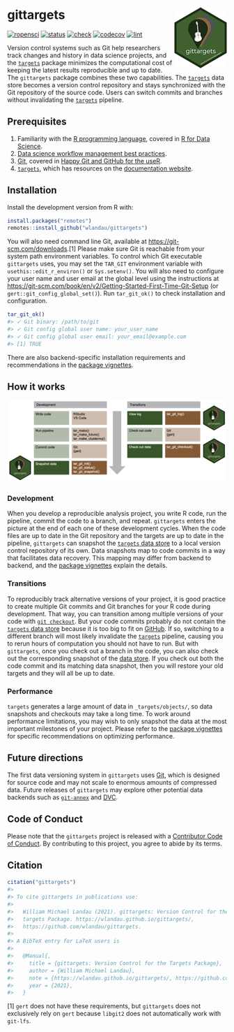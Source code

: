 
# gittargets <img src='man/figures/logo-readme.png' align="right" height="139"/>

[![ropensci](https://badges.ropensci.org/486_status.svg)](https://github.com/ropensci/software-review/issues/486)<!--
[![CRAN](https://www.r-pkg.org/badges/version/gittargets)](https://CRAN.R-project.org/package=gittargets)
-->
[![status](https://www.repostatus.org/badges/latest/active.svg)](https://www.repostatus.org/#active)
[![check](https://github.com/wlandau/gittargets/workflows/check/badge.svg)](https://github.com/wlandau/gittargets/actions?query=workflow%3Acheck)
[![codecov](https://codecov.io/gh/wlandau/gittargets/branch/main/graph/badge.svg?token=3T5DlLwUVl)](https://app.codecov.io/gh/wlandau/gittargets)
[![lint](https://github.com/wlandau/gittargets/workflows/lint/badge.svg)](https://github.com/wlandau/gittargets/actions?query=workflow%3Alint)

Version control systems such as Git help researchers track changes and
history in data science projects, and the
[`targets`](https://docs.ropensci.org/targets/) package minimizes the
computational cost of keeping the latest results reproducible and up to
date. The `gittargets` package combines these two capabilities. The
[`targets`](https://docs.ropensci.org/targets/) data store becomes a
version control repository and stays synchronized with the Git
repository of the source code. Users can switch commits and branches
without invalidating the [`targets`](https://docs.ropensci.org/targets/)
pipeline.

## Prerequisites

1.  Familiarity with the [R programming
    language](https://www.r-project.org/), covered in [R for Data
    Science](https://r4ds.had.co.nz/).
2.  [Data science workflow management best
    practices](https://rstats.wtf/index.html).
3.  [Git](https://git-scm.com), covered in [Happy Git and GitHub for the
    useR](https://happygitwithr.com).
4.  [`targets`](https://docs.ropensci.org/targets/), which has resources
    on the [documentation
    website](https://docs.ropensci.org/targets/#how-to-get-started).

## Installation

Install the development version from R with:

``` r
install.packages("remotes")
remotes::install_github("wlandau/gittargets")
```

You will also need command line Git, available at
<https://git-scm.com/downloads>.[1] Please make sure Git is reachable
from your system path environment variables. To control which Git
executable `gittargets` uses, you may set the `TAR_GIT` environment
variable with `usethis::edit_r_environ()` or `Sys.setenv()`. You will
also need to configure your user name and user email at the global level
using the instructions at
<https://git-scm.com/book/en/v2/Getting-Started-First-Time-Git-Setup>
(or `gert::git_config_global_set()`). Run `tar_git_ok()` to check
installation and configuration.

``` r
tar_git_ok()
#> ✓ Git binary: /path/to/git
#> ✓ Git config global user name: your_user_name
#> ✓ Git config global user email: your_email@example.com
#> [1] TRUE
```

There are also backend-specific installation requirements and
recommendations in the [package
vignettes](https://wlandau.github.io/gittargets/articles/index.html).

## How it works

![](./man/figures/workflow.png)

### Development

When you develop a reproducible analysis project, you write R code, run
the pipeline, commit the code to a branch, and repeat. `gittargets`
enters the picture at the end of each one of these development cycles.
When the code files are up to date in the Git repository and the targets
are up to date in the pipeline, `gittargets` can snapshot the [`targets`
data
store](https://books.ropensci.org/targets/files.html#internal-data-files)
to a local version control repository of its own. Data snapshots map to
code commits in a way that facilitates data recovery. This mapping may
differ from backend to backend, and the [package
vignettes](https://wlandau.github.io/gittargets/articles/index.html)
explain the details.

### Transitions

To reproducibly track alternative versions of your project, it is good
practice to create multiple Git commits and Git branches for your R code
during development. That way, you can transition among multiple versions
of your code with
[`git checkout`](https://git-scm.com/docs/git-checkout). But your code
commits probably do not contain the [`targets` data
store](https://books.ropensci.org/targets/files.html#internal-data-files)
because it is too big to fit on [GitHub](https://github.com). If so,
switching to a different branch will most likely invalidate the
[`targets`](https://docs.ropensci.org/targets/) pipeline, causing you to
rerun hours of computation you should not have to run. But with
`gittargets`, once you check out a branch in the code, you can also
check out the corresponding snapshot of the [data
store](https://books.ropensci.org/targets/files.html#internal-data-files).
If you check out both the code commit and its matching data snapshot,
then you will restore your old targets and they will all be up to date.

### Performance

`targets` generates a large amount of data in `_targets/objects/`, so
data snapshots and checkouts may take a long time. To work around
performance limitations, you may wish to only snapshot the data at the
most important milestones of your project. Please refer to the [package
vignettes](https://wlandau.github.io/gittargets/articles/index.html) for
specific recommendations on optimizing performance.

## Future directions

The first data versioning system in `gittargets` uses
[Git](https://git-scm.com), which is designed for source code and may
not scale to enormous amounts of compressed data. Future releases of
`gittargets` may explore other potential data backends such as
[`git-annex`](https://git-annex.branchable.com) and
[DVC](https://dvc.org).

## Code of Conduct

Please note that the `gittargets` project is released with a
[Contributor Code of
Conduct](https://contributor-covenant.org/version/2/0/CODE_OF_CONDUCT.html).
By contributing to this project, you agree to abide by its terms.

## Citation

``` r
citation("gittargets")
#> 
#> To cite gittargets in publications use:
#> 
#>   William Michael Landau (2021). gittargets: Version Control for the
#>   targets Package. https://wlandau.github.io/gittargets/,
#>   https://github.com/wlandau/gittargets.
#> 
#> A BibTeX entry for LaTeX users is
#> 
#>   @Manual{,
#>     title = {gittargets: Version Control for the Targets Package},
#>     author = {William Michael Landau},
#>     note = {https://wlandau.github.io/gittargets/, https://github.com/wlandau/gittargets},
#>     year = {2021},
#>   }
```

[1] `gert` does not have these requirements, but `gittargets` does not
exclusively rely on `gert` because `libgit2` does not automatically work
with `git-lfs`.
